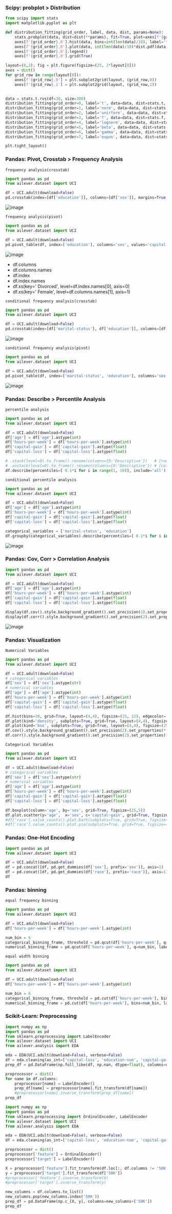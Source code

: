 ### Scipy: probplot > Distribution
```python
from scipy import stats
import matplotlib.pyplot as plt

def distribution_fitting(grid_order, label, data, dist, params=None):
    stats.probplot(data, dist=dist(**params), fit=True, plot=axes[f'{grid_order},1'])[1]
    axes[f'{grid_order},0'].hist(data, bins=int(len(data)/10), label='true', edgecolor='white')
    axes[f'{grid_order},0'].plot(data, int(len(data)/10)*dist.pdf(data, *dist.fit(data)), label=label, lw=0, marker='o', c='r')
    axes[f'{grid_order},0'].legend()
    axes[f'{grid_order},0'].grid(True)

layout=(8,2); fig = plt.figure(figsize=(25, 2*layout[0]))
axes = dict()
for grid_row in range(layout[0]):
    axes[f'{grid_row},0'] = plt.subplot2grid(layout, (grid_row,0))
    axes[f'{grid_row},1'] = plt.subplot2grid(layout, (grid_row,1))

    
data = stats.t.rvs(df=30, size=300)
distribution_fitting(grid_order=0, label='t', data=data, dist=stats.t, params={'df':15})
distribution_fitting(grid_order=1, label='norm', data=data, dist=stats.norm, params={})
distribution_fitting(grid_order=2, label='unirform', data=data, dist=stats.uniform, params={})
distribution_fitting(grid_order=3, label='f', data=data, dist=stats.f, params={'dfn':15, 'dfd':30})
distribution_fitting(grid_order=4, label='lognorm', data=data, dist=stats.lognorm, params={'s':1})
distribution_fitting(grid_order=5, label='beta', data=data, dist=stats.beta, params={'a':1, 'b':3})
distribution_fitting(grid_order=6, label='gamma', data=data, dist=stats.gamma, params={'a':1})
distribution_fitting(grid_order=7, label='expon', data=data, dist=stats.expon, params={})

plt.tight_layout()
```


### Pandas: Pivot, Crosstab > Frequency Analysis
`frequency analysis(crosstab)`
```python
import pandas as pd
from ailever.dataset import UCI

df = UCI.adult(download=False)
pd.crosstab(index=[df['education']], columns=[df['sex']], margins=True, margins_name='All', dropna=True, normalize=False) # .unstack(level=0).stack(level=1)
```
![image](https://user-images.githubusercontent.com/56889151/151664640-a2aef54a-a48b-4a42-b6cf-dbf56973b042.png)


`frequency analysis(pivot)`
```python
import pandas as pd
from ailever.dataset import UCI

df = UCI.adult(download=False)
pd.pivot_table(df, index=['education'], columns='sex', values='capital-gain', aggfunc=['count']) # .unstack(level=0).stack(level=1)
```
![image](https://user-images.githubusercontent.com/56889151/151664718-8ad88e6a-c945-4c97-9c44-570ccd00aa71.png)

- df.columns
- df.columns.names
- df.index
- df.index.names
- df.xs(key=' Divorced', level=df.index.names[0], axis=0)
- df.xs(key=' Female', level=df.columns.names[1], axis=1)



`conditional frequency analysis(crosstab)`
```python
import pandas as pd
from ailever.dataset import UCI

df = UCI.adult(download=False)
pd.crosstab(index=[df['marital-status'], df['education']], columns=[df['sex']], margins=True, margins_name='All', dropna=True, normalize=False) # .unstack(level=0).stack(level=1)
```
![image](https://user-images.githubusercontent.com/56889151/151011682-871436ed-8909-4a5b-a12e-8a631675fa92.png)



`conditional frequency analysis(pivot)`
```python
import pandas as pd
from ailever.dataset import UCI

df = UCI.adult(download=False)
pd.pivot_table(df, index=['marital-status', 'education'], columns='sex', values='capital-gain', aggfunc=['count']) # .unstack(level=0).stack(level=1)
```
![image](https://user-images.githubusercontent.com/56889151/151012011-d5c61c6b-d305-47e2-8087-4840d52917a4.png)




### Pandas: Describe > Percentile Analysis
`percentile analysis`
```python
import pandas as pd
from ailever.dataset import UCI

df = UCI.adult(download=False)
df['age'] = df['age'].astype(int)
df['hours-per-week'] = df['hours-per-week'].astype(int)
df['capital-gain'] = df['capital-gain'].astype(float)
df['capital-loss'] = df['capital-loss'].astype(float)

# .stack(level=0).to_frame().rename(columns={0:'Descriptive'})   # [row-directional flatten]
# .unstack(level=0).to_frame().rename(columns={0:'Descriptive'}) # [col-directional flatten]
df.describe(percentiles=[ 0.1*i for i in range(1, 10)], include='all').T 
```

`conditional percentile analysis`
```python
import pandas as pd
from ailever.dataset import UCI

df = UCI.adult(download=False)
df['age'] = df['age'].astype(int)
df['hours-per-week'] = df['hours-per-week'].astype(int)
df['capital-gain'] = df['capital-gain'].astype(float)
df['capital-loss'] = df['capital-loss'].astype(float)

categorical_variables = ['marital-status', 'education']
df.groupby(categorical_variables).describe(percentiles=[ 0.1*i for i in range(1, 10)], include='all').T # .unstack(level=0).stack(level=1)
```
![image](https://user-images.githubusercontent.com/56889151/151012160-2c044e6a-deb2-4505-be8b-87b4b3eeaf07.png)


### Pandas: Cov, Corr > Correlation Analysis
```python
import pandas as pd
from ailever.dataset import UCI

df = UCI.adult(download=False)
df['age'] = df['age'].astype(int)
df['hours-per-week'] = df['hours-per-week'].astype(int)
df['capital-gain'] = df['capital-gain'].astype(float)
df['capital-loss'] = df['capital-loss'].astype(float)

display(df.cov().style.background_gradient().set_precision(2).set_properties(**{'font-size': '5pt'}))   # np.cov(df.T.values)
display(df.corr().style.background_gradient().set_precision(2).set_properties(**{'font-size': '5pt'}))  # np.corrcoef(df.T.values)
```
![image](https://user-images.githubusercontent.com/56889151/151017428-b389a0fe-e587-4fe5-aeaf-225bd94f1355.png)

### Pandas: Visualization 
`Numerical Variables`
```python
import pandas as pd
from ailever.dataset import UCI

df = UCI.adult(download=False)
# categorical variables
df['sex'] = df['sex'].astype(str)
# numerical variables
df['age'] = df['age'].astype(int)
df['hours-per-week'] = df['hours-per-week'].astype(int)
df['capital-gain'] = df['capital-gain'].astype(float)
df['capital-loss'] = df['capital-loss'].astype(float)

df.hist(bins=30, grid=True, layout=(4,4), figsize=(25, 12), edgecolor='white')
df.plot(kind='density', subplots=True, grid=True, layout=(4,4), figsize=(25,12))
df.plot(kind='box', subplots=True, grid=True, layout=(4,4), figsize=(25,12))
df.cov().style.background_gradient().set_precision(2).set_properties(**{'font-size': '5pt'})
df.corr().style.background_gradient().set_precision(2).set_properties(**{'font-size': '5pt'})
```

`Categorical Variables`
```python
import pandas as pd
from ailever.dataset import UCI

df = UCI.adult(download=False)
# categorical variables
df['sex'] = df['sex'].astype(str)
# numerical variables
df['age'] = df['age'].astype(int)
df['hours-per-week'] = df['hours-per-week'].astype(int)
df['capital-gain'] = df['capital-gain'].astype(float)
df['capital-loss'] = df['capital-loss'].astype(float)

df.boxplot(column='age', by='sex', grid=True, figsize=(25,5))
df.plot.scatter(y='age',  x='sex', c='capital-gain', grid=True, figsize=(25,5), colormap='viridis', colorbar=True)
#df['race'].value_counts().plot.barh(subplots=True, grid=True, figsize=(25,7))
#df['race'].value_counts().plot.pie(subplots=True, grid=True, figsize=(25,7))
```

### Pandas: One-Hot Encoding
```python
import pandas as pd
from ailever.dataset import UCI

df = UCI.adult(download=False)
df = pd.concat([df, pd.get_dummies(df['sex'], prefix='sex')], axis=1)
df = pd.concat([df, pd.get_dummies(df['race'], prefix='race')], axis=1)
df
```

### Pandas: binning
`equal frequency binning`
```python
import pandas as pd
from ailever.dataset import UCI

df = UCI.adult(download=False)
df['hours-per-week'] = df['hours-per-week'].astype(int)

num_bin = 6
categorical_binning_frame, threshold = pd.qcut(df['hours-per-week'], q=num_bin, precision=6, duplicates='drop', retbins=True)
numerical_binning_frame = pd.qcut(df['hours-per-week'], q=num_bin, labels=threshold[1:], precision=6, duplicates='drop', retbins=False).astype(float)
```
`equal width binning`
```python
import pandas as pd
from ailever.dataset import UCI

df = UCI.adult(download=False)
df['hours-per-week'] = df['hours-per-week'].astype(int)

num_bin = 6
categorical_binning_frame, threshold = pd.cut(df['hours-per-week'], bins=num_bin, precision=6, retbins=True)
numerical_binning_frame = pd.cut(df['hours-per-week'], bins=num_bin, labels=threshold[1:], precision=6, retbins=False).astype(float)  
```

### Scikit-Learn: Preprocessing
```python
import numpy as np
import pandas as pd
from sklearn.preprocessing import LabelEncoder
from ailever.dataset import UCI
from ailever.analysis import EDA

eda = EDA(UCI.adult(download=False), verbose=False)
df = eda.cleaning(as_int=['capital-loss', 'education-num', 'capital-gain', 'hours-per-week', 'age', 'fnlwgt'])
prep_df = pd.DataFrame(np.full_like(df, np.nan, dtype=float), columns=df.columns)

preprocessor = dict()
for name in df.columns:
    preprocessor[name] = LabelEncoder()
    prep_df[name] = preprocessor[name].fit_transform(df[name])
    #preprocessor[name].inverse_transform(prep_df[name])
prep_df
```
```python
import numpy as np
import pandas as pd
from sklearn.preprocessing import OrdinalEncoder, LabelEncoder
from ailever.dataset import UCI
from ailever.analysis import EDA

eda = EDA(UCI.adult(download=False), verbose=False)
df = eda.cleaning(as_int=['capital-loss', 'education-num', 'capital-gain', 'hours-per-week', 'age', 'fnlwgt'])

preprocessor = dict()
preprocessor['feature'] = OrdinalEncoder()
preprocessor['target'] = LabelEncoder()

X = preprocessor['feature'].fit_transform(df.loc[:, df.columns != '50K'])
y = preprocessor['target'].fit_transform(df['50K'])
#preprocessor['feature'].inverse_transform(X)
#preprocessor['target'].inverse_transform(y)

new_columns = df.columns.to_list()
new_columns.pop(new_columns.index('50K'))
prep_df = pd.DataFrame(np.c_[X, y], columns=new_columns+['50K'])
prep_df
```
